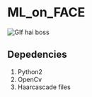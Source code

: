 # ML_on_FACE

![GIf hai boss](https://github.com/harrypotter0/ML_on_FACE/blob/master/test1.gif "Logo Title Text 1")

## Depedencies
1. Python2 
2. OpenCv 
3. Haarcascade files